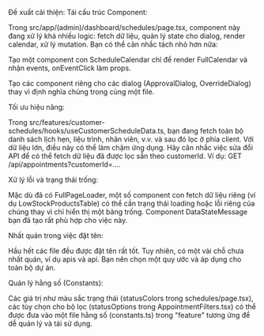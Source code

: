 Đề xuất cải thiện:
Tái cấu trúc Component:

Trong src/app/(admin)/dashboard/schedules/page.tsx, component này đang xử lý khá nhiều logic: fetch dữ liệu, quản lý state cho dialog, render calendar, xử lý mutation. Bạn có thể cân nhắc tách nhỏ hơn nữa:

Tạo một component con ScheduleCalendar chỉ để render FullCalendar và nhận events, onEventClick làm props.

Tạo các component riêng cho các dialog (ApprovalDialog, OverrideDialog) thay vì định nghĩa chúng trong cùng một file.

Tối ưu hiệu năng:

Trong src/features/customer-schedules/hooks/useCustomerScheduleData.ts, bạn đang fetch toàn bộ danh sách lịch hẹn, liệu trình, nhân viên, v.v. và sau đó lọc ở phía client. Với dữ liệu lớn, điều này có thể làm chậm ứng dụng. Hãy cân nhắc việc sửa đổi API để có thể fetch dữ liệu đã được lọc sẵn theo customerId. Ví dụ: GET /api/appointments?customerId=....

Xử lý lỗi và trạng thái trống:

Mặc dù đã có FullPageLoader, một số component con fetch dữ liệu riêng (ví dụ LowStockProductsTable) có thể cần trạng thái loading hoặc lỗi riêng của chúng thay vì chỉ hiển thị một bảng trống. Component DataStateMessage bạn đã tạo rất phù hợp cho việc này.

Nhất quán trong việc đặt tên:

Hầu hết các file đều được đặt tên rất tốt. Tuy nhiên, có một vài chỗ chưa nhất quán, ví dụ apis và api. Bạn nên chọn một quy ước và áp dụng cho toàn bộ dự án.

Quản lý hằng số (Constants):

Các giá trị như màu sắc trạng thái (statusColors trong schedules/page.tsx), các tùy chọn cho bộ lọc (statusOptions trong AppointmentFilters.tsx) có thể được đưa vào một file hằng số (constants.ts) trong "feature" tương ứng để dễ quản lý và tái sử dụng.
